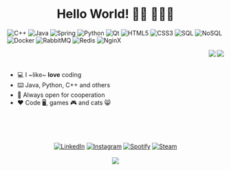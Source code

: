 <div align="center">
   <h1>Hello World! 👋🏾 👩🏾‍💻</h1>
</div>

![C++](https://img.shields.io/badge/-C++-grey?style=flat&logo=c%2B%2B)
![Java](https://img.shields.io/badge/-Java-grey?style=flat&logo=Java)
![Spring](https://img.shields.io/badge/-Spring-grey?style=flat&logo=Spring)
![Python](https://img.shields.io/badge/-Python-grey?style=flat&logo=Python)
![Qt](https://img.shields.io/badge/-Qt-grey?style=flat&logo=Qt)
![HTML5](https://img.shields.io/badge/-HTML5-grey?style=flat&logo=html5)
![CSS3](https://img.shields.io/badge/-CSS-grey?style=flat&logo=css3)
![SQL](https://img.shields.io/badge/-SQL-grey?style=flat&logo=postgresql)
![NoSQL](https://img.shields.io/badge/-NoSQL-grey?style=flat&logo=MongoDB)
![Docker](https://img.shields.io/badge/-Docker-grey?style=flat&logo=Docker)
![RabbitMQ](https://img.shields.io/badge/-RabbitMQ-grey?style=flat&logo=RabbitMQ)
![Redis](https://img.shields.io/badge/-Redis-grey?style=flat&logo=Redis)
![NginX](https://img.shields.io/badge/-NginX-grey?style=flat&logo=Nginx)

<img align="right" src="https://github-readme-stats.vercel.app/api?username=FernandoNSC5&show_icons=true&title_color=03fc90&icon_color=03fc90&text_color=03fc90&bg_color=002b19&hide_title=true" />
<img align="right" src="https://github-readme-stats.vercel.app/api/wakatime?username=tiannamen&layout=compacttitle_color=03fc90&icon_color=03fc90&text_color=03fc90&bg_color=002b19" />

<br><br>
- 💻 I ~like~ **love** coding
- ⌨️ Java, Python, C++ and others
- 🤝 Always open for cooperation
- ❤️ Code 🖥️, games 🎮 and cats 😸

<br><br><br>

<div align="center">
    <a href="https://www.linkedin.com/in/fernandonsc5" target="_blank"><img src="https://img.shields.io/badge/LinkedIn-%230077B5.svg?&style=flat-square&logo=linkedin&logoColor=white" alt="LinkedIn"></a>
    <a href="https://www.instagram.com/dautomne_" target="_blank"><img src="https://img.shields.io/badge/Instagram-%23E4405F.svg?&style=flat-square&logo=instagram&logoColor=white" alt="Instagram"></a>
    <a href="https://open.spotify.com/artist/2qOGJfzBSgLXBUhqeo2g9z?si=BV6IHHQrT5mUcZ9fVv6rXA&dl_branch=1" target="_blank"><img src="https://img.shields.io/badge/Spotify-%231ED760.svg?&style=flat-square&logo=spotify&logoColor=white" alt="Spotify"></a>
    <a href="https://steamcommunity.com/id/Dautomne_"  target="_blank"><img src="https://img.shields.io/badge/Steam-black.svg?&style=flat-square&logo=steam&logoColor=white" alt="Steam"></a>
</div>
<br>
<div align="center">
   <img src="https://komarev.com/ghpvc/?username=FernandoNSC5">
</div>
